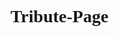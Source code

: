 # Tribute-Page
<!DOCTYPE html>
<html>
    <head>
        <meta charset="utf-8">
        <title>Challenge: Fancy font families</title>
        <style>
        #flinstones {
            font-family:monospace;
        }
        
        #jetsons {
            font-family:serif;
        }
        
        #addams {
            font-family:sans-serif;
        }
        body{
            font-family:serif;
        }
        </style>
    </head>
    <body>{
    
    <p>Some fun theme songs of well known TV families...</p>
    
    <h4>The Flinstones</h4>
    <p id="flinstones">
    Meet the Flintstones<br>
    They're the modern stone age family<br>
    From the town of Bedrock<br>
    They're a page right of history</p>
    
    <h4>The Jetsons</h4>
    <p id="jetsons">
    Meet George Jetson,<br>
    His Boy Elroy,<br>
    Daughter Judy,<br>
    Jane, His wife
    </p>

    <h4>The Addams Family</h4>
    <p id="addams">
    They're creepy and they're kooky,<br>
    mysterious and spooky<br>
    They're all together ooky,<br>
    the Addams Family 
    </p>
    </body>
</html>
